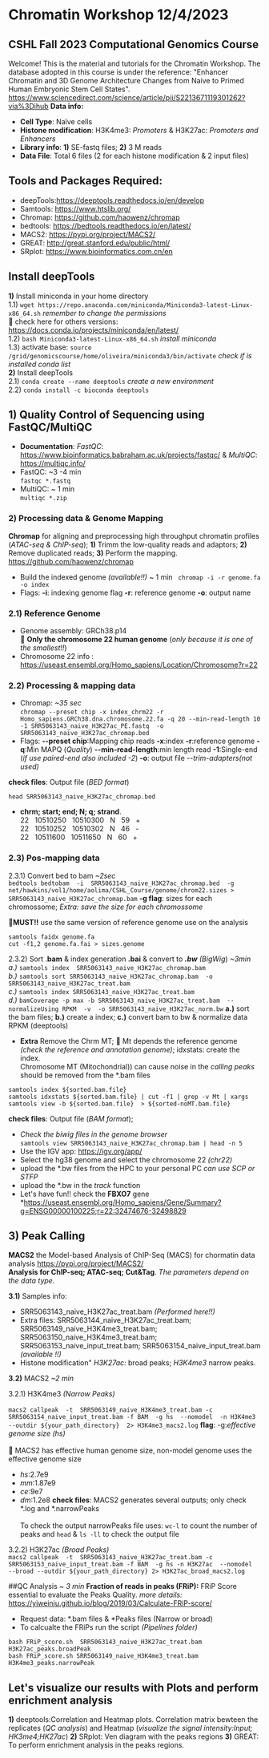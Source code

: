 # Chromatin Workshop  12/4/2023

## CSHL Fall 2023 Computational Genomics Course
Welcome! This is the material and tutorials for the Chromatin Workshop.
The database adopted in this course is under the reference: "Enhancer Chromatin and 3D Genome Architecture Changes from Naive to Primed Human Embryonic Stem Cell States". https://www.sciencedirect.com/science/article/pii/S2213671119301262?via%3Dihub
**Data info:**
- **Cell Type**: Naïve cells
- **Histone modification**: H3K4me3: *Promoters* & H3K27ac: *Promoters and Enhancers*
- **Library info**: **1)** SE-fastq files; **2)** 3 M reads
- **Data File**: Total 6 files (2 for each histone modification & 2 input files)
##

## Tools and Packages Required: <br />
- deepTools:https://deeptools.readthedocs.io/en/develop  <br />
- Samtools: https://www.htslib.org/  <br />
- Chromap: https://github.com/haowenz/chromap <br />
- bedtools: https://bedtools.readthedocs.io/en/latest/  <br />
- MACS2: https://pypi.org/project/MACS2/  <br />
- GREAT: http://great.stanford.edu/public/html/  <br />
- SRplot: https://www.bioinformatics.com.cn/en  <br />

## Install deepTools <br />
**1)** Install miniconda in your home directory <br />
1.1) `wget https://repo.anaconda.com/miniconda/Miniconda3-latest-Linux-x86_64.sh` *remember to change the permissions* <br />
&#x1F538; check here for others versions: https://docs.conda.io/projects/miniconda/en/latest/ <br />
 1.2) `bash Miniconda3-latest-Linux-x86_64.sh` *install miniconda* <br />
 1.3) activate base: `source /grid/genomicscourse/home/oliveira/miniconda3/bin/activate` *check if is installed conda list* <br />
 **2)** Install deepTools <br />
 2.1) `conda create --name deeptools` *create a new environment* <br />
 2.2) `conda install -c bioconda deeptools` <br /> 
 
## 1) Quality Control of Sequencing using FastQC/MultiQC
- **Documentation**: *FastQC*: https://www.bioinformatics.babraham.ac.uk/projects/fastqc/ & *MultiQC*: https://multiqc.info/
- FastQC: ~3 -4 min <br /> 
`fastqc *.fastq`
- MultiQC: ~ 1 min <br />
`multiqc *.zip`

### 2) Processing data & Genome Mapping
**Chromap** for aligning and preprocessing high throughput chromatin profiles (*ATAC-seq & ChIP-seq*); **1)** Trimm the low-quality reads and adaptors; **2)** Remove duplicated reads; **3)** Perform the mapping. https://github.com/haowenz/chromap <br />

- Build the indexed genome *(available!!)* ~ 1 min
` chromap -i -r genome.fa -o index`
- Flags:
**-i**: indexing genome flag 
**-r**: reference genome
**-o**: output name

### 2.1) Reference Genome
- Genome assembly: GRCh38.p14 <br />
&#x1F538; **Only the chromosome 22 human genome** (*only because it is one of the smallest!!*)
- Chromosome 22 info : https://useast.ensembl.org/Homo_sapiens/Location/Chromosome?r=22 <br />

### 2.2) Processing & mapping data 
- Chromap: *~35 sec* <br />
`chromap --preset chip -x index_chrm22 -r Homo_sapiens.GRCh38.dna.chromosome.22.fa -q 20 --min-read-length 10   -1 SRR5063143_naive_H3K27ac_PE.fastq  -o  SRR5063143_naive_H3K27ac_chromap.bed` <br />
- Flags:
**--preset chip**:Mapping chip reads
**-x**:index 
**-r**:reference genome 
**-q**:Min MAPQ (*Quality*)
**--min-read-length**:min length read
**-1**:Single-end (*if use paired-end also included -2*) 
**-o**: output file
*--trim-adapters(not used)*

**check files**: Output file (*BED format*) <br /> 

`head SRR5063143_naive_H3K27ac_chromap.bed` <br />
- **chrm; start; end; N; q; strand**. <br />
22 &nbsp; 10510250 &nbsp; 10510300 &nbsp; N &nbsp; 59 &nbsp; + <br /> 
22 &nbsp; 10510252 &nbsp; 10510302 &nbsp; N &nbsp; 46 &nbsp; - <br /> 
22 &nbsp; 10511600 &nbsp; 10511650 &nbsp; N &nbsp; 60 &nbsp; + <br /> 

### 2.3) Pos-mapping data 
2.3.1) Convert bed to bam *~2sec* <br /> 
`bedtools bedtobam  -i  SRR5063143_naive_H3K27ac_chromap.bed  -g net/hawkins/vol1/home/aolima/CSHL_Course/genome/chrom22.sizes > SRR5063143_naive_H3K27ac_chromap.bam` **-g flag**: sizes for each chromossome; *Extra: save the size for each chromossome*  <br />

&#x1F538;**MUST!!** use the same version of reference genome use on the analysis <br />
```
samtools faidx genome.fa 
cut -f1,2 genome.fa.fai > sizes.genome
``` 
2.3.2) Sort .**bam** & index generation **.bai** & convert to ***.bw** (*Big*Wig*) *~3min*  <br />
*a.)* `samtools index  SRR5063143_naive_H3K27ac_chromap.bam`  <br />
*b.)* `samtools sort SRR5063143_naive_H3K27ac_chromap.bam  -o SRR5063143_naive_H3K27ac_treat.bam` <br />
*c.)* `samtools index SRR5063143_naive_H3K27ac_treat.bam` <br />
*d.)* `bamCoverage -p max -b SRR5063143_naive_H3K27ac_treat.bam  --normalizeUsing RPKM  -v  -o SRR5063143_naive_H3K27ac_norm.bw` **a.)** sort the bam files; **b.)** create a index; **c.)** convert bam to bw & normalize data RPKM (deeptools) <br />

- **Extra** Remove the Chrm MT; &#x1F538; Mt depends the reference genome *(check the reference and annotation genome)*; idxstats: create the index. <br />
Chromosome MT (Mitochondrial)) can cause noise in the *calling peaks* should be removed from the *.bam files  <br />
```
samtools index ${sorted.bam.file} 
samtools idxstats ${sorted.bam.file} | cut -f1 | grep -v Mt | xargs samtools view -b ${sorted.bam.file}  > ${sorted-noMT.bam.file}
```

 **check files**: Output file (*BAM format*); 
 - *Check the biwig files in the genome browser*  <br />
`samtools view SRR5063143_naive_H3K27ac_chromap.bam | head -n 5` <br />
- Use the IGV app: https://igv.org/app/  <br />
- Select the hg38 genome and select the chromosome 22 *(chr22)* <br />
- upload the *.bw files from the HPC to your personal PC *can use SCP or STFP*  <br />
- upload the *.bw in the *track* function  <br />
- Let's have fun!! check the **FBXO7** gene  <br />
  *https://useast.ensembl.org/Homo_sapiens/Gene/Summary?g=ENSG00000100225;r=22:32474676-32498829
 
## 3) Peak Calling 
**MACS2** the Model-based Analysis of ChIP-Seq (MACS) for chormatin data analysis https://pypi.org/project/MACS2/ <br />
**Analysis for ChIP-seq; ATAC-seq; Cut&Tag**. *The parameters depend on the data type.*  <br />

**3.1)** Samples info:  <br />
- SRR5063143_naive_H3K27ac_treat.bam *(Performed here!!)*  <br />
- Extra files: SRR5063144_naive_H3K27ac_treat.bam; SRR5063149_naive_H3K4me3_treat.bam; SRR5063150_naive_H3K4me3_treat.bam; SRR5063153_naive_input_treat.bam; SRR5063154_naive_input_treat.bam *(available !!)*  <br />
- Histone modification" *H3K27ac:* broad peaks; *H3K4me3* narrow peaks. <br />   

**3.2)** MACS2 *~2 min* <br />  

3.2.1) H3K4me3 *(Narrow Peaks)*  <br />  
`macs2 callpeak  -t  SRR5063149_naive_H3K4me3_treat.bam -c SRR5063154_naive_input_treat.bam -f BAM  -g hs  --nomodel  -n H3K4me3 --outdir ${your_path_directory}  2> H3K4me3_macs2.log` **flag**: -g:*effective genome size (hs)* <br />  
&#x1F538; MACS2 has effective human genome size, non-model genome uses the effective genome size <br />  
- *hs*:2.7e9
- *mm*:1.87e9
- *ce*:9e7
- *dm*:1.2e8
**check files**: MACS2 generates several outputs; only check *.log and *.narrowPeaks <br />  
To check the output narrowPeaks file uses: `wc-l` to count the number of peaks and `head` & `ls -ll` to check the output file <br /> 

3.2.2) H3K27ac *(Broad Peaks)* <br /> 
`macs2 callpeak  -t  SRR5063143_naive_H3K27ac_treat.bam -c SRR5063153_naive_input_treat.bam -f BAM  -g hs -n H3K27ac  --nomodel  --broad --outdir ${your_path_directory} 2> H3K27ac_broad_macs2.log` <br /> 

##QC Analysis *~ 3 min* 
**Fraction of reads in peaks (FRiP):** FRiP Score essential to evaluate the Peaks Quality. *more details:* https://yiweiniu.github.io/blog/2019/03/Calculate-FRiP-score/ <br />
- Request data: *.bam files & *Peaks files (Narrow or broad)
- To calcualte the FRiPs run the script *(Pipelines folder)*
```
bash FRiP_score.sh  SRR5063143_naive_H3K27ac_treat.bam  H3K27ac_peaks.broadPeak
bash FRiP_score.sh SRR5063149_naive_H3K4me3_treat.bam H3K4me3_peaks.narrowPeak
``` 

## Let's visualize our results with Plots and perform enrichment analysis
**1)** deeptools:Correlation and Heatmap plots. Correlation matrix bewteen the replicates (*QC analysis*) and Heatmap (*visualize the signal intensity:Input; HK3me4;HK27ac*) 
**2)** SRplot: Ven diagram with the peaks regions
**3)** GREAT: To perform enrichment analysis in the peaks regions.






















  





